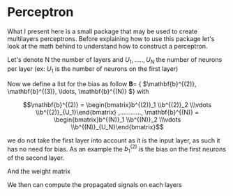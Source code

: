 # Perceptron

What I present here is a small package that may be used to create multilayers perceptrons. Before explaining how to use this package let's look at the math behind to understand how to construct a perceptron.

Let's denote N the number of layers and $U_1,.....,U_N$ the number of neurons per layer (ex: $U_1$ is the number of neurons on the first layer)

Now we define a list for the bias  as follow $\mathbf{B} =$ { $\mathbf{b}^{(2)}, \mathbf{b}^{(3)}, \ldots, \mathbf{b}^{(N)} $} with
```math 
\mathbf{b}^{(2)} = \begin{bmatrix}b^{(2)}_1 \\b^{(2)}_2 \\\vdots \\b^{(2)}_{U_1}\end{bmatrix}
 ,............,
\mathbf{b}^{(N)} = \begin{bmatrix}b^{(N)}_1 \\b^{(N)}_2 \\\vdots \\b^{(N)}_{U_N}\end{bmatrix}
```
we do not take the first layer into account as it is the input layer, as such it has no need for bias. As an example the $b^{(2)}_1$ is the bias on the first neurons of the second layer.

And the weight matrix

We then can compute the propagated signals on each layers 

